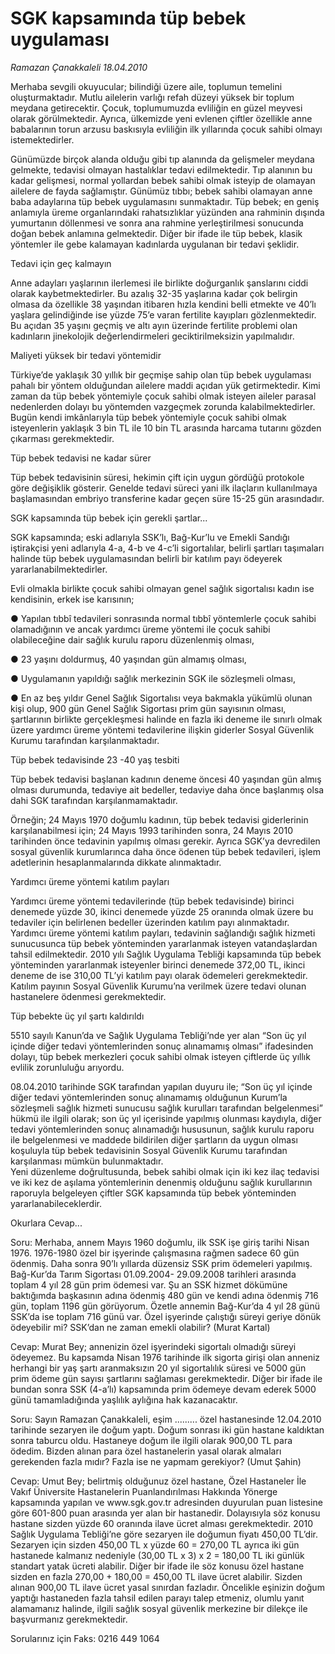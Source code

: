 # SGK kapsamında tüp bebek uygulaması

*Ramazan Çanakkaleli 18.04.2010*

<div class="yazi"><p>Merhaba sevgili okuyucular; bilindiği üzere aile, toplumun temelini oluşturmaktadır. Mutlu ailelerin varlığı refah düzeyi yüksek bir toplum meydana getirecektir. Çocuk, toplumumuzda evliliğin en güzel meyvesi olarak görülmektedir. Ayrıca, ülkemizde yeni evlenen çiftler özellikle anne babalarının torun arzusu baskısıyla evliliğin ilk yıllarında çocuk sahibi olmayı istemektedirler. <br/></p>
<p>Günümüzde birçok alanda olduğu gibi tıp alanında da gelişmeler meydana gelmekte, tedavisi olmayan hastalıklar tedavi edilmektedir. Tıp alanının bu kadar gelişmesi, normal yollardan bebek sahibi olmak isteyip de olamayan ailelere de fayda sağlamıştır. Günümüz tıbbı; bebek sahibi olamayan anne baba adaylarına tüp bebek uygulamasını sunmaktadır. Tüp bebek; en geniş anlamıyla üreme organlarındaki rahatsızlıklar yüzünden ana rahminin dışında yumurtanın döllenmesi ve sonra ana rahmine yerleştirilmesi sonucunda doğan bebek anlamına gelmektedir. Diğer bir ifade ile tüp bebek, klasik yöntemler ile gebe kalamayan kadınlarda uygulanan bir tedavi şeklidir. </p>

Tedavi için geç kalmayın
<p>Anne adayları yaşlarının ilerlemesi ile birlikte doğurganlık şanslarını ciddi olarak kaybetmektedirler. Bu azalış 32-35 yaşlarına kadar çok belirgin olmasa da özellikle 38 yaşından itibaren hızla kendini belli etmekte ve 40’lı yaşlara gelindiğinde ise yüzde 75’e varan fertilite kayıpları gözlenmektedir. Bu açıdan 35 yaşını geçmiş ve altı ayın üzerinde fertilite problemi olan kadınların jinekolojik değerlendirmeleri geciktirilmeksizin yapılmalıdır.</p>

Maliyeti yüksek bir tedavi yöntemidir
<p>Türkiye’de yaklaşık 30 yıllık bir geçmişe sahip olan tüp bebek uygulaması pahalı bir yöntem olduğundan ailelere maddi açıdan yük getirmektedir. Kimi zaman da tüp bebek yöntemiyle çocuk sahibi olmak isteyen aileler parasal nedenlerden dolayı bu yöntemden vazgeçmek zorunda kalabilmektedirler. Bugün kendi imkânlarıyla tüp bebek yöntemiyle çocuk sahibi olmak isteyenlerin yaklaşık 3 bin TL ile 10 bin TL arasında harcama tutarını gözden çıkarması gerekmektedir.</p>

Tüp bebek tedavisi ne kadar sürer
<p>Tüp bebek tedavisinin süresi, hekimin çift için uygun gördüğü protokole göre değişiklik gösterir. Genelde tedavi süreci yani ilk ilaçların kullanılmaya başlamasından embriyo transferine kadar geçen süre 15-25 gün arasındadır.</p>

SGK kapsamında tüp bebek için gerekli şartlar...
<p>SGK kapsamında; eski adlarıyla SSK’lı, Bağ-Kur’lu ve Emekli Sandığı iştirakçisi yeni adlarıyla 4-a, 4-b ve 4-c’li sigortalılar, belirli şartları taşımaları halinde tüp bebek uygulamasından belirli bir katılım payı ödeyerek yararlanabilmektedirler. </p>
<p>Evli olmakla birlikte çocuk sahibi olmayan genel sağlık sigortalısı kadın ise kendisinin, erkek ise karısının;</p>
<p>● Yapılan tıbbî tedavileri sonrasında normal tıbbî yöntemlerle çocuk sahibi olamadığının ve ancak yardımcı üreme yöntemi ile çocuk sahibi olabileceğine dair sağlık kurulu raporu düzenlenmiş olması,</p>
<p>● 23 yaşını doldurmuş, 40 yaşından gün almamış olması, </p>
<p>● Uygulamanın yapıldığı sağlık merkezinin SGK ile sözleşmeli olması, </p>
<p>● En az beş yıldır Genel Sağlık Sigortalısı veya bakmakla yükümlü olunan kişi olup, 900 gün Genel Sağlık Sigortası prim gün sayısının olması, <br/>şartlarının birlikte gerçekleşmesi halinde en fazla iki deneme ile sınırlı olmak üzere yardımcı üreme yöntemi tedavilerine ilişkin giderler Sosyal Güvenlik Kurumu tarafından karşılanmaktadır.</p>

Tüp bebek tedavisinde 23 -40 yaş tesbiti
<p>Tüp bebek tedavisi başlanan kadının deneme öncesi 40 yaşından gün almış olması durumunda, tedaviye ait bedeller, tedaviye daha önce başlanmış olsa dahi SGK tarafından karşılanmamaktadır. </p>
<p>Örneğin; 24 Mayıs 1970 doğumlu kadının, tüp bebek tedavisi giderlerinin karşılanabilmesi için; 24 Mayıs 1993 tarihinden sonra, 24 Mayıs 2010 tarihinden önce tedavinin yapılmış olması gerekir. Ayrıca SGK’ya devredilen sosyal güvenlik kurumlarınca daha önce ödenen tüp bebek tedavileri, işlem adetlerinin hesaplanmalarında dikkate alınmaktadır.</p>

Yardımcı üreme yöntemi katılım payları
<p>Yardımcı üreme yöntemi tedavilerinde (tüp bebek tedavisinde) birinci denemede yüzde 30, ikinci denemede yüzde 25 oranında olmak üzere bu tedaviler için belirlenen bedeller üzerinden katılım payı alınmaktadır. Yardımcı üreme yöntemi katılım payları, tedavinin sağlandığı sağlık hizmeti sunucusunca tüp bebek yönteminden yararlanmak isteyen vatandaşlardan tahsil edilmektedir. 2010 yılı Sağlık Uygulama Tebliği kapsamında tüp bebek yönteminden yararlanmak isteyenler birinci denemede 372,00 TL, ikinci deneme de ise 310,00 TL’yi katılım payı olarak ödemeleri gerekmektedir. Katılım payının Sosyal Güvenlik Kurumu’na verilmek üzere tedavi olunan hastanelere ödenmesi gerekmektedir.</p>

Tüp bebekte üç yıl şartı kaldırıldı
<p>5510 sayılı Kanun’da ve Sağlık Uygulama Tebliği’nde yer alan “Son üç yıl içinde diğer tedavi yöntemlerinden sonuç alınamamış olması” ifadesinden dolayı, tüp bebek merkezleri çocuk sahibi olmak isteyen çiftlerde üç yıllık evlilik zorunluluğu arıyordu.<br/></p>
<p>08.04.2010 tarihinde SGK tarafından yapılan duyuru ile; “Son üç yıl içinde diğer tedavi yöntemlerinden sonuç alınamamış olduğunun Kurum’la sözleşmeli sağlık hizmeti sunucusu sağlık kurulları tarafından belgelenmesi” hükmü ile ilgili olarak; son üç yıl içerisinde yapılmış olunması kaydıyla, diğer tedavi yöntemlerinden sonuç alınamadığı hususunun, sağlık kurulu raporu ile belgelenmesi ve maddede bildirilen diğer şartların da uygun olması koşuluyla tüp bebek tedavisinin Sosyal Güvenlik Kurumu tarafından karşılanması mümkün bulunmaktadır. <br/>Yeni düzenleme doğrultusunda, bebek sahibi olmak için iki kez ilaç tedavisi ve iki kez de aşılama yöntemlerinin denenmiş olduğunu sağlık kurullarının raporuyla belgeleyen çiftler SGK kapsamında tüp bebek yönteminden yararlanabileceklerdir.</p>

Okurlara Cevap...
<p>Soru: Merhaba, annem Mayıs 1960 doğumlu, ilk SSK işe giriş tarihi Nisan 1976. 1976-1980 özel bir işyerinde çalışmasına rağmen sadece 60 gün ödenmiş. Daha sonra 90’lı yıllarda düzensiz SSK prim ödemeleri yapılmış. Bağ-Kur’da Tarım Sigortası 01.09.2004- 29.09.2008 tarihleri arasında toplam 4 yıl 28 gün prim ödemesi var. Şu an SSK hizmet dökümüne baktığımda başkasının adına ödenmiş 480 gün ve kendi adına ödenmiş 716 gün, toplam 1196 gün görüyorum. Özetle annemin Bağ-Kur’da 4 yıl 28 günü SSK’da ise toplam 716 günü var. Özel işyerinde çalıştığı süreyi geriye dönük ödeyebilir mi? SSK’dan ne zaman emekli olabilir? (Murat Kartal)</p>
<p>Cevap: Murat Bey; annenizin özel işyerindeki sigortalı olmadığı süreyi ödeyemez. Bu kapsamda Nisan 1976 tarihinde ilk sigorta girişi olan anneniz herhangi bir yaş şartı aranmaksızın 20 yıl sigortalılık süresi ve 5000 gün prim ödeme gün sayısı şartlarını sağlaması gerekmektedir. Diğer bir ifade ile bundan sonra SSK (4-a’lı) kapsamında prim ödemeye devam ederek 5000 günü tamamladığında yaşlılık aylığına hak kazanacaktır.</p>
<p>Soru: Sayın Ramazan Çanakkaleli, eşim ......... özel hastanesinde 12.04.2010 tarihinde sezaryen ile doğum yaptı. Doğum sonrası iki gün hastane kaldıktan sonra taburcu oldu. Hastaneye doğum ile ilgili olarak 900,00 TL para ödedim. Bizden alınan para özel hastanelerin yasal olarak almaları gerekenden fazla mıdır? Fazla ise ne yapmam gerekiyor? (Umut Şahin)</p>
<p>Cevap: Umut Bey; belirtmiş olduğunuz özel hastane, Özel Hastaneler İle Vakıf Üniversite Hastanelerin Puanlandırılması Hakkında Yönerge kapsamında yapılan ve www.sgk.gov.tr adresinden duyurulan puan listesine göre 601-800 puan arasında yer alan bir hastanedir. Dolayısıyla söz konusu hastane sizden yüzde 60 oranında ilave ücret alması gerekmektedir. 2010 Sağlık Uygulama Tebliği’ne göre sezaryen ile doğumun fiyatı 450,00 TL’dir. Sezaryen için sizden 450,00 TL x yüzde 60 = 270,00 TL ayrıca iki gün hastanede kalmanız nedeniyle (30,00 TL x 3) x 2 = 180,00 TL iki günlük standart yatak ücreti alabilir. Diğer bir ifade ile söz konusu özel hastane sizden en fazla 270,00 + 180,00 = 450,00 TL ilave ücret alabilir. Sizden alınan 900,00 TL ilave ücret yasal sınırdan fazladır. Öncelikle eşinizin doğum yaptığı hastaneden fazla tahsil edilen parayı talep etmeniz, olumlu yanıt alamamanız halinde, ilgili sağlık sosyal güvenlik merkezine bir dilekçe ile başvurmanız gerekmektedir. <br/></p>
<p>Sorularınız için Faks: 0216 449 1064</p>
</div>
